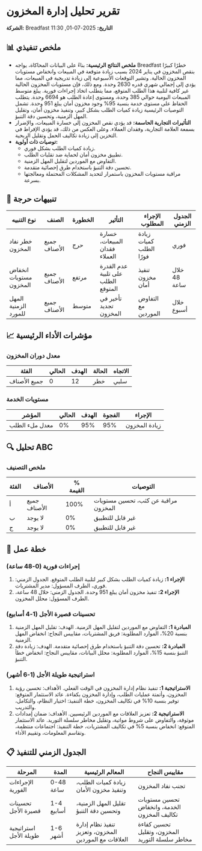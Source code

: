 # تقرير تحليل إدارة المخزون
**الشركة:** Breadfast
**التاريخ:** 2025-07-01, 11:30

## 📊 ملخص تنفيذي
- **ملخص النتائج الرئيسية:** بناءً على البيانات المحاكاة، يواجه Breadfast خطرًا كبيرًا بنقص المخزون في يناير 2024 بسبب زيادة متوقعة في المبيعات وانخفاض مستويات المخزون الحالية. وتشير التوقعات الأسبوعية إلى زيادة تدريجية في المبيعات، مما يؤدي إلى إجمالي شهري قدره 2630 وحدة. ومع ذلك، فإن مستويات المخزون الحالية غير كافية لتلبية هذا الطلب المتوقع، مما يتطلب اتخاذ إجراءات فورية. يبلغ متوسط المبيعات اليومية حوالي 385 وحدة، ومستوى إعادة الطلب هو 6694 وحدة. يتطلب الحفاظ على مستوى خدمة بنسبة 95% وجود مخزون أمان يبلغ 951 وحدة. تشمل التوصيات الرئيسية زيادة كميات الطلب بشكل كبير، وتنفيذ مخزون أمان، وتقليل المهل الزمنية، وتحسين دقة التنبؤ.
- **التأثيرات التجارية الحاسمة:** قد يؤدي نقص المخزون إلى خسارة المبيعات، والإضرار بسمعة العلامة التجارية، وفقدان العملاء. وعلى العكس من ذلك، قد يؤدي الإفراط في التخزين إلى زيادة تكاليف الحمل وتقليل الربحية.
- **توصيات ذات أولوية:**
    - زيادة كميات الطلب بشكل فوري.
    - تطبيق مخزون أمان لحماية ضد تقلبات الطلب.
    - التفاوض مع الموردين لتقليل المهل الزمنية.
    - تحسين دقة التنبؤ باستخدام طرق إحصائية متقدمة.
    - مراقبة مستويات المخزون باستمرار لتحديد المشكلات المحتملة ومعالجتها بسرعة.

## 🚨 تنبيهات حرجة
| نوع التنبيه | الصنف | الخطورة | التأثير | الإجراء المطلوب | الجدول الزمني |
|------------|------|----------|--------|-----------------|----------|
| خطر نفاد المخزون | جميع الأصناف | حرج | خسارة المبيعات، فقدان العملاء | زيادة كميات الطلب فورًا | فوري |
| انخفاض مستويات المخزون | جميع الأصناف | مرتفع | عدم القدرة على تلبية الطلب المتوقع | تنفيذ مخزون أمان | خلال 48 ساعة |
| المهل الزمنية للمورد | جميع الأصناف | متوسط | تأخير في تجديد المخزون | التفاوض مع الموردين | خلال أسبوع |

## 📈 مؤشرات الأداء الرئيسية
### معدل دوران المخزون
| الفئة | الحالي | الهدف | الحالة | الاتجاه |
|----------|---------|--------|--------|-------|
| جميع الأصناف | 0 | 12 | خطر | سلبي |

### مستويات الخدمة
| المؤشر | الحالي | الهدف | الفجوة | الإجراء |
|--------|---------|--------|-----|--------|
| معدل ملء الطلب | 0% | 95% | 95% | زيادة المخزون |

## 🔍 تحليل ABC
### ملخص التصنيف
| الفئة | الأصناف | % القيمة | التوصيات |
|-------|-------|---------|----------------|
| أ     | جميع الأصناف | 100% | مراقبة عن كثب، تحسين مستويات المخزون |
| ب     | لا يوجد | 0% | غير قابل للتطبيق |
| ج     | لا يوجد | 0% | غير قابل للتطبيق |

## 🎯 خطة عمل
### إجراءات فورية (0-48 ساعة)
1. **الإجراء 1:** زيادة كميات الطلب بشكل كبير لتلبية الطلب المتوقع. الجدول الزمني: فوري، الطرف المسؤول: مدير المشتريات.
2. **الإجراء 2:** تنفيذ مخزون أمان يبلغ 951 وحدة. الجدول الزمني: خلال 48 ساعة، الطرف المسؤول: محلل المخزون.

### تحسينات قصيرة الأجل (1-4 أسابيع)
1. **المبادرة 1:** التفاوض مع الموردين لتقليل المهل الزمنية. الهدف: تقليل المهل الزمنية بنسبة 20%، الموارد المطلوبة: فريق المشتريات، مقاييس النجاح: انخفاض المهل الزمنية.
2. **المبادرة 2:** تحسين دقة التنبؤ باستخدام طرق إحصائية متقدمة. الهدف: زيادة دقة التنبؤ بنسبة 15%، الموارد المطلوبة: محلل البيانات، مقاييس النجاح: انخفاض خطأ التنبؤ.

### استراتيجية طويلة الأجل (1-6 أشهر)
1. **الاستراتيجية 1:** تنفيذ نظام إدارة المخزون في الوقت الفعلي. الأهداف: تحسين رؤية المخزون، وأتمتة عمليات الطلب، وإدارة المخزون بكفاءة. عائد الاستثمار المتوقع: توفير بنسبة 10% في تكاليف المخزون، خطة التنفيذ: اختيار النظام، والتكامل، والتدريب.
2. **الاستراتيجية 2:** تعزيز العلاقات مع الموردين الرئيسيين. الأهداف: ضمان إمدادات موثوقة، والتفاوض على شروط مواتية، وتقليل مخاطر سلسلة التوريد. عائد الاستثمار المتوقع: انخفاض بنسبة 5% في تكاليف المشتريات، خطة التنفيذ: اجتماعات منتظمة، وتقاسم المعلومات، وتقييم الأداء.

## 📋 الجدول الزمني للتنفيذ
| المرحلة | المدة | المعالم الرئيسية | مقاييس النجاح |
|-------|----------|----------------|-----------------|
| الإجراءات الفورية | 0-48 ساعة | زيادة كميات الطلب، وتنفيذ مخزون الأمان | تجنب نفاد المخزون |
| تحسينات قصيرة الأجل | 1-4 أسابيع | تقليل المهل الزمنية، وتحسين دقة التنبؤ | تحسين مستويات الخدمة، وانخفاض تكاليف المخزون |
| استراتيجية طويلة الأجل | 1-6 أشهر | تنفيذ نظام إدارة المخزون، وتعزيز العلاقات مع الموردين | تحسين كفاءة المخزون، وتقليل مخاطر سلسلة التوريد |